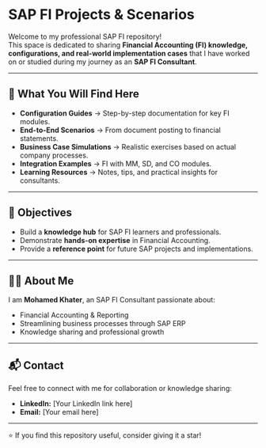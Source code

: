 # SAP FI Projects & Scenarios

Welcome to my professional SAP FI repository!  
This space is dedicated to sharing **Financial Accounting (FI) knowledge, configurations, and real-world implementation cases** that I have worked on or studied during my journey as an **SAP FI Consultant**.

---

## 📌 What You Will Find Here
- **Configuration Guides** → Step-by-step documentation for key FI modules.  
- **End-to-End Scenarios** → From document posting to financial statements.  
- **Business Case Simulations** → Realistic exercises based on actual company processes.  
- **Integration Examples** → FI with MM, SD, and CO modules.  
- **Learning Resources** → Notes, tips, and practical insights for consultants.  

---

## 🎯 Objectives
- Build a **knowledge hub** for SAP FI learners and professionals.  
- Demonstrate **hands-on expertise** in Financial Accounting.  
- Provide a **reference point** for future SAP projects and implementations.  

---

## 👨‍💻 About Me
I am **Mohamed Khater**, an SAP FI Consultant passionate about:  
- Financial Accounting & Reporting  
- Streamlining business processes through SAP ERP  
- Knowledge sharing and professional growth  

---

## 📬 Contact
Feel free to connect with me for collaboration or knowledge sharing:  
- **LinkedIn:** [Your LinkedIn link here]  
- **Email:** [Your email here]  

---

⭐ If you find this repository useful, consider giving it a star!

